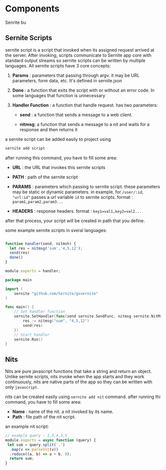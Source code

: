 # Components

Senrite bu

## Sernite Scripts

sernite script is a script that invoked when its assigned request arrived at the server. After invoking, scripts communicate to Sernite app core with standard output streams so sernite scripts can be written by multiple languages. All sernite scripts have 3 core concepts:

1. **Params** : parameters that passing through argv. it may be URL parameters, form data, etc. It's defined in sernite.json


2. **Done** : a function that exits the script with or without an error code. In some languages that function is unnecessary


3. **Handler Function** : a function that handle request. has two parameters:
    -  **send** : a function that sends a message to a web client.

    -  **nitmsg**: a function that sends a message to a nit and waits for a response and then returns it

a sernite script can be added easily to project using

```bash
sernite add script
```
after running this command, you have to  fill some area:
  -  **URL** : the URL that invokes this sernite scripts
  
  -  **PATH** : path of the sernite script
  
  -  **PARAMS** : parameters which passing to sernite script. these parameters may be static or dynamic parameters. in example, for ``/user/:id``, ``"url:id"`` passes a url variable ``id``  to sernite scripts. format : ``param1,param2,param3...``
  -  **HEADERS** : response headers. format : ``key1=val1,key2=val2...``

after that process, your script will be created in path that you define.

some example sernite scripts in sveral languages:

```javascript

function handler(send, nitmsh) {
  let res = nitmsg('sum','4,5,12');
  send(res)
  done()
}

module.exports = handler;
```


```go
package main

import (
	sernite "github.com/Sernite/gosernite"
)

func main() {
	// Set handler function
	sernite.SetHandler(func(send sernite.SendFunc, nitmsg sernite.NitMsg) {
		res := nitmsg("sum", "4,5,12")
		send(res)
	})
	// Start handler
	sernite.Run()
}

```

## Nits
  Nits are pure javascript functions that take a string and return an object.  Unlike sernite scripts, nits invoke when the app starts and they work continuously, nits are native parts of the app so they can be written with only `javascript`.


nits can be created easily using `sernite add nit` command. after running thi command, you have to fill some area:

- **Name** : name of the nit. a nit invoked by its name.
- **Path** : file path of the nit script.

an example nit script:

```javascript
// example query : 1,5,4,3,5
module.exports = async function (query) {
 let sum = query.split(',')
  .map(v => parseInt(v))
  .reduce((a, b) => a + b, 0);
  return sum;
}
```

